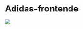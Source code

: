 ﻿# Adidas-frontende
<img src="![Adidase](https://github.com/yasserderbale/Adidas-frontende/assets/164632388/bd097655-603b-4377-b516-1950462e920a)">
